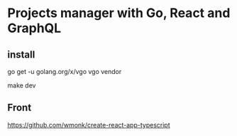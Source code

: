 # Projects manager with Go, React and GraphQL

## install

go get -u golang.org/x/vgo
vgo vendor

make dev

## Front

https://github.com/wmonk/create-react-app-typescript